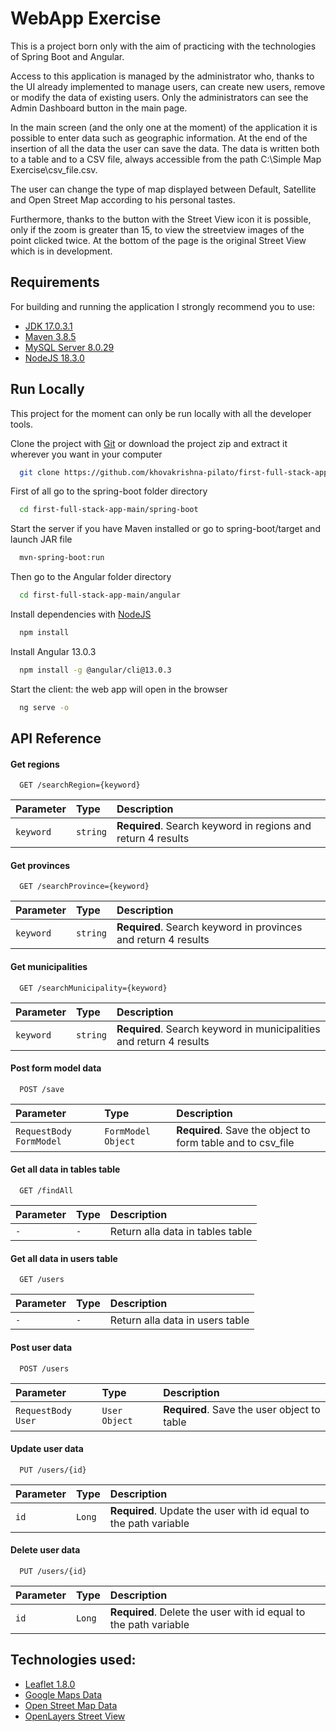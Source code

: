 # WebApp Exercise

This is a project born only with the aim of practicing with the technologies of Spring Boot and Angular.

Access to this application is managed by the administrator who, thanks to the UI already implemented to manage users, can create new users, remove or modify the data of existing users. Only the administrators can see the Admin Dashboard button in the main page. 

In the main screen (and the only one at the moment) of the application it is possible to enter data such as geographic information. At the end of the insertion of all the data the user can save the data.
The data is written both to a table and to a CSV file, always accessible from the path C:\Simple Map Exercise\csv_file.csv.

The user can change the type of map displayed between Default, Satellite and Open Street Map according to his personal tastes.

Furthermore, thanks to the button with the Street View icon it is possible, only if the zoom is greater than 15, to view the streetview images of the point clicked twice. At the bottom of the page is the original Street View which is in development.

## Requirements

For building and running the application I strongly recommend you to use: 

- [JDK 17.0.3.1](https://www.oracle.com/java/technologies/downloads/#java17)
- [Maven 3.8.5](https://maven.apache.org/download.cgi)
- [MySQL Server 8.0.29](https://dev.mysql.com/downloads/mysql/)
- [NodeJS 18.3.0](https://nodejs.org/en/)

## Run Locally

This project for the moment can only be run locally with all the developer tools.

Clone the project with [Git](https://git-scm.com/downloads) or download the project zip and extract it wherever you want in your computer

```bash
  git clone https://github.com/khovakrishna-pilato/first-full-stack-app.git
```

First of all go to the spring-boot folder directory 

```bash
  cd first-full-stack-app-main/spring-boot
```

Start the server if you have Maven installed or go to spring-boot/target and launch JAR file

```bash
  mvn-spring-boot:run
```

Then go to the Angular folder directory 

```bash
  cd first-full-stack-app-main/angular
```

Install dependencies with [NodeJS](https://nodejs.org/en/)

```bash
  npm install
```

Install Angular 13.0.3

```bash
  npm install -g @angular/cli@13.0.3
```

Start the client: the web app will open in the browser 

```bash
  ng serve -o
```

## API Reference

#### Get regions

```http
  GET /searchRegion={keyword}
```

| Parameter | Type     | Description                |
| :-------- | :------- | :------------------------- |
| `keyword` | `string` | **Required**. Search keyword in regions and return 4 results |

#### Get provinces

```http
  GET /searchProvince={keyword}
```

| Parameter | Type     | Description                       |
| :-------- | :------- | :-------------------------------- |
| `keyword`      | `string` | **Required**. Search keyword in provinces and return 4 results |

#### Get municipalities

```http
  GET /searchMunicipality={keyword}
```

| Parameter | Type     | Description                       |
| :-------- | :------- | :-------------------------------- |
| `keyword`      | `string` | **Required**. Search keyword in municipalities and return 4 results |

#### Post form model data

```http
  POST /save
```

| Parameter | Type     | Description                       |
| :-------- | :------- | :-------------------------------- |
| `RequestBody FormModel`      | `FormModel Object` | **Required**. Save the object to form table and to csv_file |

#### Get all data in tables table

```http
  GET /findAll
```

| Parameter | Type     | Description                       |
| :-------- | :------- | :-------------------------------- |
| `-`      | `-` | Return alla data in tables table |

#### Get all data in users table

```http
  GET /users
```

| Parameter | Type     | Description                       |
| :-------- | :------- | :-------------------------------- |
| `-`      | `-` | Return alla data in users table |

####  Post user data

```http
  POST /users
```

| Parameter | Type     | Description                       |
| :-------- | :------- | :-------------------------------- |
| `RequestBody User`      | `User Object` | **Required**. Save the user object to table |

####  Update user data

```http
  PUT /users/{id}
```

| Parameter | Type     | Description                       |
| :-------- | :------- | :-------------------------------- |
| `id`      | `Long` | **Required**. Update the user with id equal to the path variable |

####  Delete user data

```http
  PUT /users/{id}
```

| Parameter | Type     | Description                       |
| :-------- | :------- | :-------------------------------- |
| `id`      | `Long` | **Required**. Delete the user with id equal to the path variable |


## Technologies used:

- [Leaflet 1.8.0](https://leafletjs.com)
- [Google Maps Data](https://developers.google.com/maps)
- [Open Street Map Data](https://www.openstreetmap.org/#map=8/45.905/8.990)
- [OpenLayers Street View](https://github.com/GastonZalba/ol-street-view)
